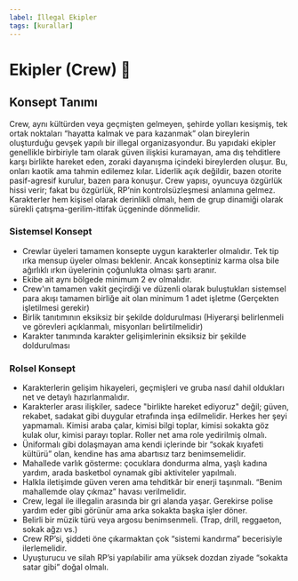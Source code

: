 ```yaml
---
label: İllegal Ekipler
tags: [kurallar]
---
```


# Ekipler (Crew) :busts_in_silhouette:
## Konsept Tanımı
Crew, aynı kültürden veya geçmişten gelmeyen, şehirde yolları kesişmiş, tek ortak noktaları “hayatta kalmak ve para kazanmak” olan bireylerin oluşturduğu gevşek yapılı bir illegal organizasyondur. Bu yapıdaki ekipler genellikle birbiriyle tam olarak güven ilişkisi kuramayan, ama dış tehditlere karşı birlikte hareket eden, zoraki dayanışma içindeki bireylerden oluşur. Bu, onları kaotik ama tahmin edilemez kılar. Liderlik açık değildir, bazen otorite pasif-agresif kurulur, bazen para konuşur. Crew yapısı, oyuncuya özgürlük hissi verir; fakat bu özgürlük, RP’nin kontrolsüzleşmesi anlamına gelmez. Karakterler hem kişisel olarak derinlikli olmalı, hem de grup dinamiği olarak sürekli çatışma-gerilim-ittifak üçgeninde dönmelidir.

### Sistemsel Konsept
- Crewlar üyeleri tamamen konsepte uygun karakterler olmalıdır. Tek tip ırka mensup üyeler olması beklenir. Ancak konseptiniz karma olsa bile ağırlıklı ırkın üyelerinin çoğunlukta olması şartı aranır. 
- Ekibe ait aynı bölgede minimum 2 ev olmalıdır.
- Crew'ın tamamen vakit geçirdiği ve düzenli olarak buluştukları sistemsel para akışı tamamen birliğe ait olan minimum 1 adet işletme (Gerçekten işletilmesi gerekir)
- Birlik tanıtımının eksiksiz bir şekilde doldurulması (Hiyerarşi belirlenmeli ve görevleri açıklanmalı, misyonları belirtilmelidir)
- Karakter tanımında karakter gelişimlerinin eksiksiz bir şekilde doldurulması

### Rolsel Konsept
- Karakterlerin gelişim hikayeleri, geçmişleri ve gruba nasıl dahil oldukları net ve detaylı hazırlanmalıdır.
- Karakterler arası ilişkiler, sadece "birlikte hareket ediyoruz" değil; güven, rekabet, sadakat gibi duygular etrafında inşa edilmelidir.
Herkes her şeyi yapmamalı. Kimisi araba çalar, kimisi bilgi toplar, kimisi sokakta göz kulak olur, kimisi parayı toplar. Roller net ama role yedirilmiş olmalı.
- Üniformalı gibi dolaşmayan ama kendi içlerinde bir “sokak kıyafeti kültürü” olan, kendine has ama abartısız tarz benimsemelidir.
- Mahallede varlık gösterme: çocuklara dondurma alma, yaşlı kadına yardım, arada basketbol oynamak gibi aktiviteler yapılmalı.
- Halkla iletişimde güven veren ama tehditkâr bir enerji taşınmalı. “Benim mahallemde olay çıkmaz” havası verilmelidir.
- Crew, legal ile illegalin arasında bir gri alanda yaşar. Gerekirse polise yardım eder gibi görünür ama arka sokakta başka işler döner.
- Belirli bir müzik türü veya argosu benimsenmeli. (Trap, drill, reggaeton, sokak ağzı vs.)
- Crew RP’si, şiddeti öne çıkarmaktan çok “sistemi kandırma” becerisiyle ilerlemelidir.
- Uyuşturucu ve silah RP’si yapılabilir ama yüksek dozdan ziyade “sokakta satar gibi” doğal olmalı.
